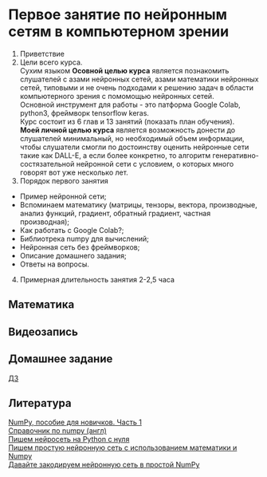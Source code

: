 # Первое занятие по нейронным сетям в компьютерном зрении

1) Приветствие
2) Цели всего курса.<br>Сухим языком **Осовной целью курса** является познакомить слушателей с азами нейронных сетей, азами математики нейронных сетей, типовыми и не очень подходами к решению задач в области компьютерного зрения с помомощью нейронных сетей.<br>Основной инструмент для работы - это патформа Google Colab, python3, фреймворк tensorflow keras.<br>Курс состоит из 6 глав и 13 занятий (показать план обучения).<br>**Моей личной целью курса** является возможность донести до слушателей минимальный, но необходимый объем информации, чтобы слушатели смогли по достоинству оценить нейронные сети такие как DALL-E, а если более конкретно, то алгоритм генеративно-состязательной нейронной сети с условием, о которых много говорят вот уже несколько лет.
3) Порядок первого занятия
- Пример нейронной сети;
- Вспоминаем математику (матрицы, тензоры, вектора, производные, анализ функций, градиент, обратный градиент, частная производная);
- Как работать с Google Colab?;
- Библиотрека numpy для вычислений;
- Нейронная сеть без фреймворков;
- Описание домашнего задания;
- Ответы на вопросы.
4) Примерная длительность занятия 2-2,5 часа

## Математика


## Видеозапись

## Домашнее задание
[ДЗ](https://colab.research.google.com/drive/1iht2hNzaeNp5faew9hHRJBoIiSyvV2eM?usp=sharing)

## Литература
[NumPy, пособие для новичков. Часть 1](https://habr.com/ru/post/121031/)<br>
[Справочник по numpy (англ)](https://numpy.org/doc/stable/reference/)<br>
[Пишем нейросеть на Python с нуля](https://proglib.io/p/pishem-neyroset-na-python-s-nulya-2020-10-07)<br>
[Пишем простую нейронную сеть с использованием математики и Numpy](https://habr.com/ru/post/460589/)<br>
[Давайте закодируем нейронную сеть в простой NumPy](https://machinelearningmastery.ru/lets-code-a-neural-network-in-plain-numpy-ae7e74410795/)
